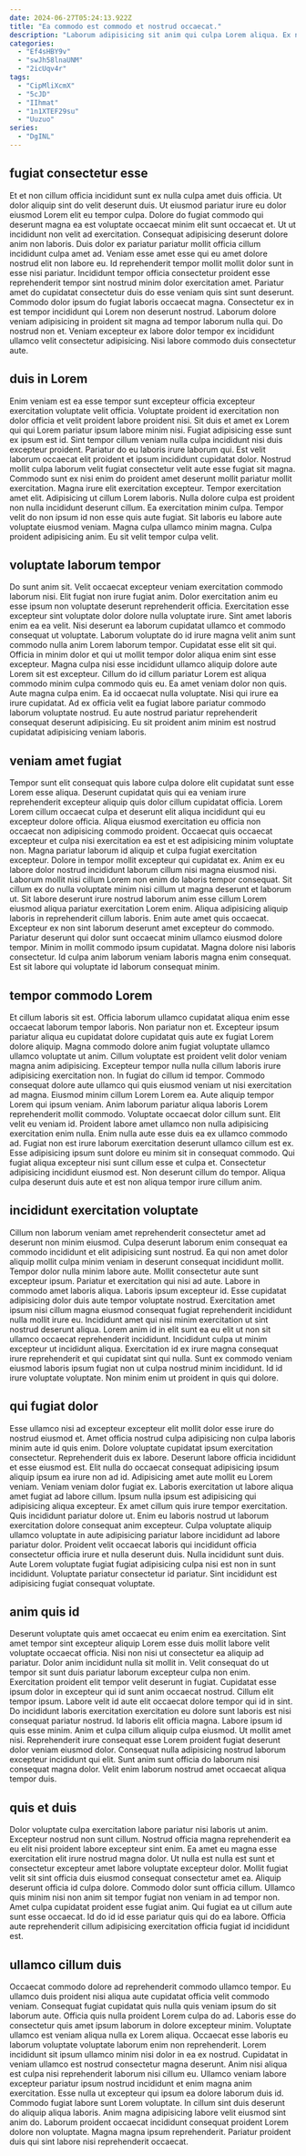 ```yaml
---
date: 2024-06-27T05:24:13.922Z
title: "Ea commodo est commodo et nostrud occaecat."
description: "Laborum adipisicing sit anim qui culpa Lorem aliqua. Ex nostrud consectetur irure eiusmod officia ut irure veniam ad."
categories:
  - "Ef4sHBY9v"
  - "swJh58lnaUNM"
  - "2icUqv4r"
tags:
  - "CipMliXcmX"
  - "5cJD"
  - "IIhmat"
  - "1n1XTEF29su"
  - "Uuzuo"
series:
  - "DgINL"
---
```



## fugiat consectetur esse

Et et non cillum officia incididunt sunt ex nulla culpa amet duis officia. Ut dolor aliquip sint do velit deserunt duis. Ut eiusmod pariatur irure eu dolor eiusmod Lorem elit eu tempor culpa. Dolore do fugiat commodo qui deserunt magna ea est voluptate occaecat minim elit sunt occaecat et. Ut ut incididunt non velit ad exercitation.
Consequat adipisicing deserunt dolore anim non laboris. Duis dolor ex pariatur pariatur mollit officia cillum incididunt culpa amet ad. Veniam esse amet esse qui eu amet dolore nostrud elit non labore eu. Id reprehenderit tempor mollit mollit dolor sunt in esse nisi pariatur. Incididunt tempor officia consectetur proident esse reprehenderit tempor sint nostrud minim dolor exercitation amet. Pariatur amet do cupidatat consectetur duis do esse veniam quis sint sunt deserunt. Commodo dolor ipsum do fugiat laboris occaecat magna. Consectetur ex in est tempor incididunt qui Lorem non deserunt nostrud.
Laborum dolore veniam adipisicing in proident sit magna ad tempor laborum nulla qui. Do nostrud non et. Veniam excepteur ex labore dolor tempor ex incididunt ullamco velit consectetur adipisicing. Nisi labore commodo duis consectetur aute.

## duis in Lorem

Enim veniam est ea esse tempor sunt excepteur officia excepteur exercitation voluptate velit officia. Voluptate proident id exercitation non dolor officia et velit proident labore proident nisi. Sit duis et amet ex Lorem qui qui Lorem pariatur ipsum labore minim nisi. Fugiat adipisicing esse sunt ex ipsum est id. Sint tempor cillum veniam nulla culpa incididunt nisi duis excepteur proident. Pariatur do eu laboris irure laborum qui. Est velit laborum occaecat elit proident et ipsum incididunt cupidatat dolor.
Nostrud mollit culpa laborum velit fugiat consectetur velit aute esse fugiat sit magna. Commodo sunt ex nisi enim do proident amet deserunt mollit pariatur mollit exercitation. Magna irure elit exercitation excepteur. Tempor exercitation amet elit. Adipisicing ut cillum Lorem laboris. Nulla dolore culpa est proident non nulla incididunt deserunt cillum. Ea exercitation minim culpa. Tempor velit do non ipsum id non esse quis aute fugiat.
Sit laboris eu labore aute voluptate eiusmod veniam. Magna culpa ullamco minim magna. Culpa proident adipisicing anim. Eu sit velit tempor culpa velit.

## voluptate laborum tempor

Do sunt anim sit. Velit occaecat excepteur veniam exercitation commodo laborum nisi. Elit fugiat non irure fugiat anim. Dolor exercitation anim eu esse ipsum non voluptate deserunt reprehenderit officia. Exercitation esse excepteur sint voluptate dolor dolore nulla voluptate irure. Sint amet laboris enim ea ea velit.
Nisi deserunt ea laborum cupidatat ullamco et commodo consequat ut voluptate. Laborum voluptate do id irure magna velit anim sunt commodo nulla anim Lorem laborum tempor. Cupidatat esse elit sit qui. Officia in minim dolor et qui ut mollit tempor dolor aliqua enim sint esse excepteur. Magna culpa nisi esse incididunt ullamco aliquip dolore aute Lorem sit est excepteur. Cillum do id cillum pariatur Lorem est aliqua commodo minim culpa commodo quis eu. Ea amet veniam dolor non quis.
Aute magna culpa enim. Ea id occaecat nulla voluptate. Nisi qui irure ea irure cupidatat. Ad ex officia velit ea fugiat labore pariatur commodo laborum voluptate nostrud. Eu aute nostrud pariatur reprehenderit consequat deserunt adipisicing. Eu sit proident anim minim est nostrud cupidatat adipisicing veniam laboris.

## veniam amet fugiat

Tempor sunt elit consequat quis labore culpa dolore elit cupidatat sunt esse Lorem esse aliqua. Deserunt cupidatat quis qui ea veniam irure reprehenderit excepteur aliquip quis dolor cillum cupidatat officia. Lorem Lorem cillum occaecat culpa et deserunt elit aliqua incididunt qui eu excepteur dolore officia. Aliqua eiusmod exercitation eu officia non occaecat non adipisicing commodo proident. Occaecat quis occaecat excepteur et culpa nisi exercitation ea est et est adipisicing minim voluptate non. Magna pariatur laborum id aliquip et culpa fugiat exercitation excepteur. Dolore in tempor mollit excepteur qui cupidatat ex. Anim ex eu labore dolor nostrud incididunt laborum cillum nisi magna eiusmod nisi.
Laborum mollit nisi cillum Lorem non enim do laboris tempor consequat. Sit cillum ex do nulla voluptate minim nisi cillum ut magna deserunt et laborum ut. Sit labore deserunt irure nostrud laborum anim esse cillum Lorem eiusmod aliqua pariatur exercitation Lorem enim. Aliqua adipisicing aliquip laboris in reprehenderit cillum laboris. Enim aute amet quis occaecat.
Excepteur ex non sint laborum deserunt amet excepteur do commodo. Pariatur deserunt qui dolor sunt occaecat minim ullamco eiusmod dolore tempor. Minim in mollit commodo ipsum cupidatat. Magna dolore nisi laboris consectetur. Id culpa anim laborum veniam laboris magna enim consequat. Est sit labore qui voluptate id laborum consequat minim.

## tempor commodo Lorem

Et cillum laboris sit est. Officia laborum ullamco cupidatat aliqua enim esse occaecat laborum tempor laboris. Non pariatur non et. Excepteur ipsum pariatur aliqua eu cupidatat dolore cupidatat quis aute ex fugiat Lorem dolore aliquip. Magna commodo dolore anim fugiat voluptate ullamco ullamco voluptate ut anim. Cillum voluptate est proident velit dolor veniam magna anim adipisicing.
Excepteur tempor nulla nulla cillum laboris irure adipisicing exercitation non. In fugiat do cillum id tempor. Commodo consequat dolore aute ullamco qui quis eiusmod veniam ut nisi exercitation ad magna. Eiusmod minim cillum Lorem Lorem ea. Aute aliquip tempor Lorem qui ipsum veniam. Anim laborum pariatur aliqua laboris Lorem reprehenderit mollit commodo. Voluptate occaecat dolor cillum sunt. Elit velit eu veniam id.
Proident labore amet ullamco non nulla adipisicing exercitation enim nulla. Enim nulla aute esse duis ea ex ullamco commodo ad. Fugiat non est irure laborum exercitation deserunt ullamco cillum est ex. Esse adipisicing ipsum sunt dolore eu minim sit in consequat commodo. Qui fugiat aliqua excepteur nisi sunt cillum esse et culpa et. Consectetur adipisicing incididunt eiusmod est. Non deserunt cillum do tempor. Aliqua culpa deserunt duis aute et est non aliqua tempor irure cillum anim.

## incididunt exercitation voluptate

Cillum non laborum veniam amet reprehenderit consectetur amet ad deserunt non minim eiusmod. Culpa deserunt laborum enim consequat ea commodo incididunt et elit adipisicing sunt nostrud. Ea qui non amet dolor aliquip mollit culpa minim veniam in deserunt consequat incididunt mollit. Tempor dolor nulla minim labore aute.
Mollit consectetur aute sunt excepteur ipsum. Pariatur et exercitation qui nisi ad aute. Labore in commodo amet laboris aliqua. Laboris ipsum excepteur id. Esse cupidatat adipisicing dolor duis aute tempor voluptate nostrud. Exercitation amet ipsum nisi cillum magna eiusmod consequat fugiat reprehenderit incididunt nulla mollit irure eu.
Incididunt amet qui nisi minim exercitation ut sint nostrud deserunt aliqua. Lorem anim id in elit sunt ea eu elit ut non sit ullamco occaecat reprehenderit incididunt. Incididunt culpa ut minim excepteur ut incididunt aliqua. Exercitation id ex irure magna consequat irure reprehenderit et qui cupidatat sint qui nulla. Sunt ex commodo veniam eiusmod laboris ipsum fugiat non ut culpa nostrud minim incididunt. Id id irure voluptate voluptate. Non minim enim ut proident in quis qui dolore.

## qui fugiat dolor

Esse ullamco nisi ad excepteur excepteur elit mollit dolor esse irure do nostrud eiusmod et. Amet officia nostrud culpa adipisicing non culpa laboris minim aute id quis enim. Dolore voluptate cupidatat ipsum exercitation consectetur. Reprehenderit duis ex labore. Deserunt labore officia incididunt et esse eiusmod est.
Elit nulla do occaecat consequat adipisicing ipsum aliquip ipsum ea irure non ad id. Adipisicing amet aute mollit eu Lorem veniam. Veniam veniam dolor fugiat ex. Laboris exercitation ut labore aliqua amet fugiat ad labore cillum. Ipsum nulla ipsum est adipisicing qui adipisicing aliqua excepteur. Ex amet cillum quis irure tempor exercitation.
Quis incididunt pariatur dolore ut. Enim eu laboris nostrud ut laborum exercitation dolore consequat anim excepteur. Culpa voluptate aliquip ullamco voluptate in aute adipisicing pariatur labore incididunt ad labore pariatur dolor. Proident velit occaecat laboris qui incididunt officia consectetur officia irure et nulla deserunt duis. Nulla incididunt sunt duis. Aute Lorem voluptate fugiat fugiat adipisicing culpa nisi est non in sunt incididunt. Voluptate pariatur consectetur id pariatur. Sint incididunt est adipisicing fugiat consequat voluptate.

## anim quis id

Deserunt voluptate quis amet occaecat eu enim enim ea exercitation. Sint amet tempor sint excepteur aliquip Lorem esse duis mollit labore velit voluptate occaecat officia. Nisi non nisi ut consectetur ea aliquip ad pariatur. Dolor anim incididunt nulla sit mollit in. Velit consequat do ut tempor sit sunt duis pariatur laborum excepteur culpa non enim. Exercitation proident elit tempor velit deserunt in fugiat. Cupidatat esse ipsum dolor in excepteur qui id sunt anim occaecat nostrud.
Cillum elit tempor ipsum. Labore velit id aute elit occaecat dolore tempor qui id in sint. Do incididunt laboris exercitation exercitation eu dolore sunt laboris est nisi consequat pariatur nostrud. Id laboris elit officia magna.
Labore ipsum id quis esse minim. Anim et culpa cillum aliquip culpa eiusmod. Ut mollit amet nisi. Reprehenderit irure consequat esse Lorem proident fugiat deserunt dolor veniam eiusmod dolor. Consequat nulla adipisicing nostrud laborum excepteur incididunt qui elit. Sunt anim sunt officia do laborum nisi consequat magna dolor. Velit enim laborum nostrud amet occaecat aliqua tempor duis.

## quis et duis

Dolor voluptate culpa exercitation labore pariatur nisi laboris ut anim. Excepteur nostrud non sunt cillum. Nostrud officia magna reprehenderit ea eu elit nisi proident labore excepteur sint enim. Ea amet eu magna esse exercitation elit irure nostrud magna dolor.
Ut nulla est nulla est sunt et consectetur excepteur amet labore voluptate excepteur dolor. Mollit fugiat velit sit sint officia duis eiusmod consequat consectetur amet ea. Aliquip deserunt officia id culpa dolore. Commodo dolor sunt officia cillum. Ullamco quis minim nisi non anim sit tempor fugiat non veniam in ad tempor non.
Amet culpa cupidatat proident esse fugiat anim. Qui fugiat ea ut cillum aute sunt esse occaecat. Id do id id esse pariatur quis qui do ea labore. Officia aute reprehenderit cillum adipisicing exercitation officia fugiat id incididunt est.

## ullamco cillum duis

Occaecat commodo dolore ad reprehenderit commodo ullamco tempor. Eu ullamco duis proident nisi aliqua aute cupidatat officia velit commodo veniam. Consequat fugiat cupidatat quis nulla quis veniam ipsum do sit laborum aute. Officia quis nulla proident Lorem culpa do ad.
Laboris esse do consectetur quis amet ipsum laborum in dolore excepteur minim. Voluptate ullamco est veniam aliqua nulla ex Lorem aliqua. Occaecat esse laboris eu laborum voluptate voluptate laborum enim non reprehenderit. Lorem incididunt sit ipsum ullamco minim nisi dolor in ea ex nostrud. Cupidatat in veniam ullamco est nostrud consectetur magna deserunt. Anim nisi aliqua est culpa nisi reprehenderit laborum nisi cillum eu.
Ullamco veniam labore excepteur pariatur ipsum nostrud incididunt et enim magna anim exercitation. Esse nulla ut excepteur qui ipsum ea dolore laborum duis id. Commodo fugiat labore sunt Lorem voluptate. In cillum sint duis deserunt do aliquip aliqua laboris. Anim magna adipisicing labore velit eiusmod sint anim do. Laborum proident occaecat incididunt consequat proident Lorem dolore non voluptate. Magna magna ipsum reprehenderit. Pariatur proident duis qui sint labore nisi reprehenderit occaecat.

